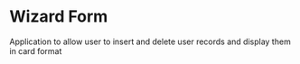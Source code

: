 # Wizard Form

Application to allow user to insert and delete user records and display them in card format
